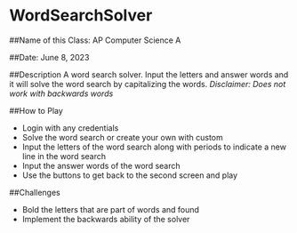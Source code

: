 # WordSearchSolver
##Name of this Class:
AP Computer Science A

##Date: 
June 8, 2023

##Description
A word search solver. Input the letters and answer words and it will solve the word search by capitalizing the words. 
*Disclaimer: Does not work with backwards words*

##How to Play
* Login with any credentials
* Solve the word search or create your own with custom
* Input the letters of the word search along with periods to indicate a new line in the word search
* Input the answer words of the word search
* Use the buttons to get back to the second screen and play

##Challenges
* Bold the letters that are part of words and found
* Implement the backwards ability of the solver

